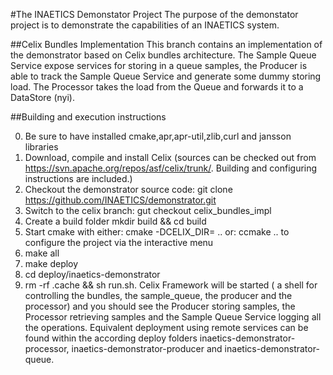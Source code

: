
#The INAETICS Demonstator Project
The purpose of the demonstator project is to demonstrate the capabilities of an INAETICS system.

##Celix Bundles Implementation
This branch contains an implementation of the demonstrator based on Celix bundles architecture. The Sample Queue Service expose services for storing in a queue samples, the Producer is able to track the Sample Queue Service and generate some dummy storing load. The Processor takes the load from the Queue and forwards it to a DataStore (nyi).

##Building and execution instructions

0.   Be sure to have installed cmake,apr,apr-util,zlib,curl and jansson libraries
1.   Download, compile and install Celix (sources can be checked out from  https://svn.apache.org/repos/asf/celix/trunk/. Building and configuring instructions are included.)
2.   Checkout the demonstrator source code: git clone https://github.com/INAETICS/demonstrator.git
3.   Switch to the celix branch: gut checkout celix_bundles_impl 
4.   Create a build folder mkdir build && cd build 
5.   Start cmake with either: cmake -DCELIX_DIR=<celix installation folder>  ..  or: ccmake ..  to configure the project via the interactive menu
6.   make all
7.   make deploy
8.  cd deploy/inaetics-demonstrator
9.  rm -rf .cache && sh run.sh. Celix Framework will be started ( a shell for controlling the bundles, the sample_queue, the producer and the processor) and you should see the Producer storing samples, the Processor retrieving samples and the Sample Queue Service logging all the operations. Equivalent deployment using remote services can be found within the according deploy folders inaetics-demonstrator-processor, inaetics-demonstrator-producer and inaetics-demonstrator-queue.
